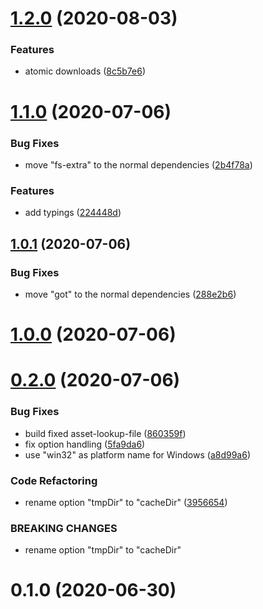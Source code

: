 # [1.2.0](https://github.com/nknapp/node-chisel-tunnel/compare/v1.1.0...v1.2.0) (2020-08-03)

### Features

- atomic downloads
  ([8c5b7e6](https://github.com/nknapp/node-chisel-tunnel/commit/8c5b7e6a361773456f97034d8d909bc1de8fc939))

# [1.1.0](https://github.com/nknapp/node-chisel-tunnel/compare/v1.0.1...v1.1.0) (2020-07-06)

### Bug Fixes

- move "fs-extra" to the normal dependencies
  ([2b4f78a](https://github.com/nknapp/node-chisel-tunnel/commit/2b4f78a3c4812d84008330aceddfb2fe838fa2a7))

### Features

- add typings
  ([224448d](https://github.com/nknapp/node-chisel-tunnel/commit/224448d196173b07e25ac8184d5d4dd3b0405106))

## [1.0.1](https://github.com/nknapp/node-chisel-tunnel/compare/v1.0.0...v1.0.1) (2020-07-06)

### Bug Fixes

- move "got" to the normal dependencies
  ([288e2b6](https://github.com/nknapp/node-chisel-tunnel/commit/288e2b684c1964f2015f46bd2d77e9f03f57003a))

# [1.0.0](https://github.com/nknapp/node-chisel-tunnel/compare/v0.2.0...v1.0.0) (2020-07-06)

# [0.2.0](https://github.com/nknapp/node-chisel-tunnel/compare/v0.1.0...v0.2.0) (2020-07-06)

### Bug Fixes

- build fixed asset-lookup-file
  ([860359f](https://github.com/nknapp/node-chisel-tunnel/commit/860359ff001c5ae2ac21d24e2c00295a8b46c122))
- fix option handling
  ([5fa9da6](https://github.com/nknapp/node-chisel-tunnel/commit/5fa9da65497fa8f000659168c049615ce1669f3b))
- use "win32" as platform name for Windows
  ([a8d99a6](https://github.com/nknapp/node-chisel-tunnel/commit/a8d99a6de4c701cea722048f231a688f1b075f57))

### Code Refactoring

- rename option "tmpDir" to "cacheDir"
  ([3956654](https://github.com/nknapp/node-chisel-tunnel/commit/3956654eb12c6f91826df26a2b1c30144811b550))

### BREAKING CHANGES

- rename option "tmpDir" to "cacheDir"

# 0.1.0 (2020-06-30)
